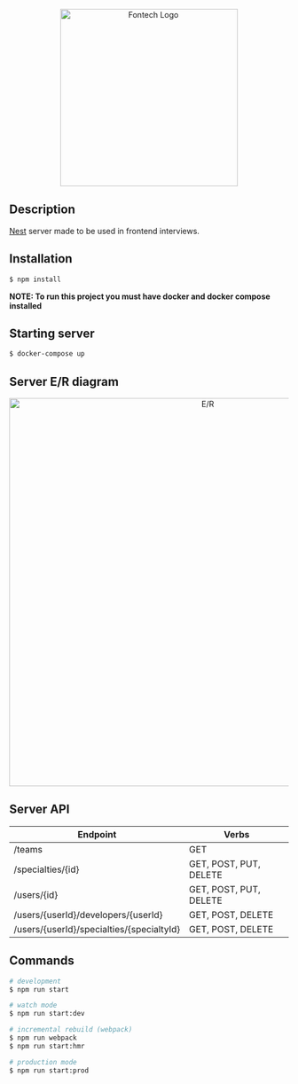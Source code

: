 <p align="center">
  <a href="https://fontech.com/" target="blank"><img src="https://fontech.com/wp-content/uploads/sites/3/2018/06/fontech_logo.png" width="320" alt="Fontech Logo" /></a>
</p>

## Description

[Nest](https://github.com/nestjs/nest) server made to be used in frontend interviews.

## Installation

```bash
$ npm install
```

**NOTE: To run this project you must have docker and docker compose installed**

## Starting server

```bash
$ docker-compose up 
```

## Server E/R diagram

<p align="center">
  <img src="https://www.lucidchart.com/publicSegments/view/7c88c817-9831-4e48-8418-126d86433a3a/image.jpeg" width="700" alt="E/R" />
</p>

## Server API

| Endpoint                                  | Verbs                  |
|-------------------------------------------|------------------------|
| /teams                                    | GET                    |
| /specialties/{id}                         | GET, POST, PUT, DELETE |
| /users/{id}                               | GET, POST, PUT, DELETE |
| /users/{userId}/developers/{userId}       | GET, POST, DELETE      |
| /users/{userId}/specialties/{specialtyId} | GET, POST, DELETE      |

## Commands

```bash
# development
$ npm run start

# watch mode
$ npm run start:dev

# incremental rebuild (webpack)
$ npm run webpack
$ npm run start:hmr

# production mode
$ npm run start:prod
```
